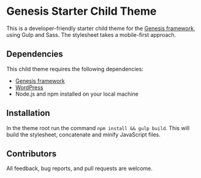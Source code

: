 # Genesis Starter Child Theme

This is a developer-friendly starter child theme for the [Genesis framework](http://my.studiopress.com/themes/genesis/), using Gulp and Sass. The stylesheet takes a mobile-first approach.

## Dependencies

This child theme requires the following dependencies:

- [Genesis framework](http://my.studiopress.com/themes/genesis/)
- [WordPress](https://wordpress.org/download/)
- Node.js and npm installed on your local machine

## Installation

In the theme root run the command `npm install && gulp build`. This will build the stylesheet, concatenate and minify JavaScript files.

## Contributors

All feedback, bug reports, and pull requests are welcome.
